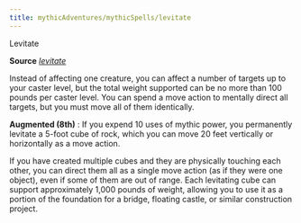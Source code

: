 ```yaml
---
title: mythicAdventures/mythicSpells/levitate
---
```

Levitate

**Source** [_levitate_](spells/levitate#_levitate)

Instead of affecting one creature, you can affect a number of targets up to your caster level, but the total weight supported can be no more than 100 pounds per caster level. You can spend a move action to mentally direct all targets, but you must move all of them identically.

**Augmented (8th)** : If you expend 10 uses of mythic power, you permanently levitate a 5-foot cube of rock, which you can move 20 feet vertically or horizontally as a move action.

If you have created multiple cubes and they are physically touching each other, you can direct them all as a single move action (as if they were one object), even if some of them are out of range. Each levitating cube can support approximately 1,000 pounds of weight, allowing you to use it as a portion of the foundation for a bridge, floating castle, or similar construction project.

